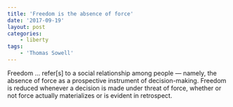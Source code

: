 ```yaml
---
title: 'Freedom is the absence of force'
date: '2017-09-19'
layout: post
categories:
    - liberty
tags:
    - 'Thomas Sowell'
---
```


Freedom … refer\[s\] to a social relationship among people — namely, the absence of force as a prospective instrument of decision-making. Freedom is reduced whenever a decision is made under threat of force, whether or not force actually materializes or is evident in retrospect.